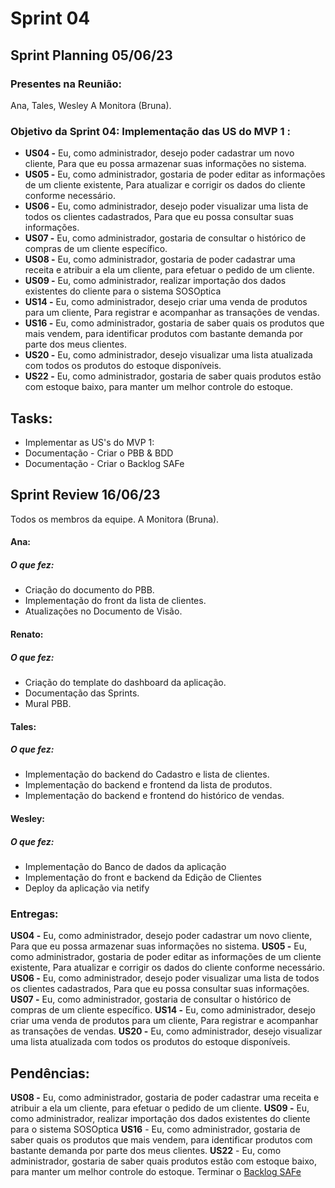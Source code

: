 # Sprint 04

## Sprint Planning 05/06/23

### Presentes na Reunião:

Ana, Tales, Wesley
A Monitora (Bruna).

### Objetivo da Sprint 04: Implementação das US do MVP 1 :

- **US04 -** Eu, como administrador, desejo poder cadastrar um novo cliente, Para que eu possa armazenar suas informações no sistema.
- **US05 -** Eu, como administrador, gostaria de poder editar as informações de um cliente existente, Para atualizar e corrigir os dados do cliente conforme necessário.
- **US06 -** Eu, como administrador, desejo poder visualizar uma lista de todos os clientes cadastrados, Para que eu possa consultar suas informações.
- **US07 -** Eu, como administrador, gostaria de consultar o histórico de compras de um cliente específico.
- **US08 -** Eu, como administrador, gostaria de poder cadastrar uma receita e atribuir a ela um cliente, para efetuar o pedido de um cliente.
- **US09 -** Eu, como administrador, realizar importação dos dados existentes do cliente para o sistema SOSOptica
- **US14 -** Eu, como administrador, desejo criar uma venda de produtos para um cliente, Para registrar e acompanhar as transações de vendas.
- **US16 -** Eu, como administrador, gostaria de saber quais os produtos que mais vendem, para identificar produtos com bastante demanda por parte dos meus clientes.
- **US20 -** Eu, como administrador, desejo visualizar uma lista atualizada com todos os produtos do estoque disponíveis.
- **US22 -** Eu, como administrador, gostaria de saber quais produtos estão com estoque baixo, para manter um melhor controle do estoque.

## Tasks:

- Implementar as US's do MVP 1:
- Documentação - Criar o PBB & BDD
- Documentação - Criar o Backlog SAFe

## Sprint Review 16/06/23

Todos os membros da equipe.
A Monitora (Bruna).

#### Ana:

##### O que fez:

- Criação do documento do PBB.
- Implementação do front da lista de clientes.
- Atualizações no Documento de Visão.

#### Renato:

##### O que fez:

- Criação do template do dashboard da aplicação.
- Documentação das Sprints.
- Mural PBB.

#### Tales:

##### O que fez:

- Implementação do backend do Cadastro e lista de clientes.
- Implementação do backend e frontend da lista de produtos.
- Implementação do backend e frontend do histórico de vendas.

#### Wesley:

##### O que fez:

- Implementação do Banco de dados da aplicação
- Implementação do front e backend da Edição de Clientes
- Deploy da aplicação via netify

### Entregas:

**US04 -** Eu, como administrador, desejo poder cadastrar um novo cliente, Para que eu possa armazenar suas informações no sistema.
**US05 -** Eu, como administrador, gostaria de poder editar as informações de um cliente existente, Para atualizar e corrigir os dados do cliente conforme necessário.
**US06 -** Eu, como administrador, desejo poder visualizar uma lista de todos os clientes cadastrados, Para que eu possa consultar suas informações.
**US07 -** Eu, como administrador, gostaria de consultar o histórico de compras de um cliente específico.
**US14 -** Eu, como administrador, desejo criar uma venda de produtos para um cliente, Para registrar e acompanhar as transações de vendas.
**US20 -** Eu, como administrador, desejo visualizar uma lista atualizada com todos os produtos do estoque disponíveis.

## Pendências:

**US08 -** Eu, como administrador, gostaria de poder cadastrar uma receita e atribuir a ela um cliente, para efetuar o pedido de um cliente.
**US09 -** Eu, como administrador, realizar importação dos dados existentes do cliente para o sistema SOSOptica
**US16** - Eu, como administrador, gostaria de saber quais os produtos que mais vendem, para identificar produtos com bastante demanda por parte dos meus clientes.
**US22** - Eu, como administrador, gostaria de saber quais produtos estão com estoque baixo, para manter um melhor controle do estoque.
Terminar o [Backlog SAFe](BacklogSAFe.md)
